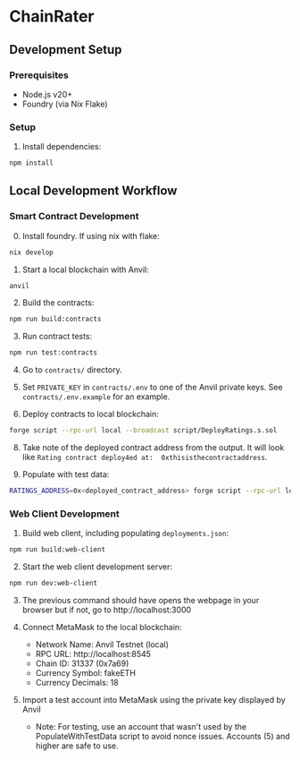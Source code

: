 # ChainRater

## Development Setup

### Prerequisites
- Node.js v20+
- Foundry (via Nix Flake)

### Setup
1. Install dependencies:
```bash
npm install
```

## Local Development Workflow

### Smart Contract Development
0. Install foundry. If using nix with flake:
```bash
nix develop
```

1. Start a local blockchain with Anvil:
```bash
anvil
```

2. Build the contracts:
```bash
npm run build:contracts
```

3. Run contract tests:
```bash
npm run test:contracts
```

4. Go to `contracts/` directory.

5. Set `PRIVATE_KEY` in `contracts/.env` to one of the Anvil private keys.
See `contracts/.env.example` for an example.

6. Deploy contracts to local blockchain:
```bash
forge script --rpc-url local --broadcast script/DeployRatings.s.sol
```

8. Take note of the deployed contract address from the output.
It will look like `Rating contract deploy4ed at:  0xthisisthecontractaddress`.

9. Populate with test data:
```bash
RATINGS_ADDRESS=0x<deployed_contract_address> forge script --rpc-url local --broadcast script/PopulateWithTestData.s.sol
```

### Web Client Development
1. Build web client, including populating `deployments.json`:
```bash
npm run build:web-client
```

2. Start the web client development server:
```bash
npm run dev:web-client
```

3. The previous command should have opens the webpage in your browser but if not, go to http://localhost:3000

4. Connect MetaMask to the local blockchain:
   - Network Name: Anvil Testnet (local)
   - RPC URL: http://localhost:8545
   - Chain ID: 31337 (0x7a69)
   - Currency Symbol: fakeETH
   - Currency Decimals: 18

5. Import a test account into MetaMask using the private key displayed by Anvil
   - Note: For testing, use an account that wasn't used by the PopulateWithTestData script to avoid nonce issues. Accounts (5) and higher are safe to use.

